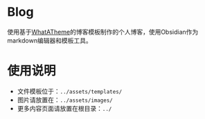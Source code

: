# Blog
使用基于[WhatATheme](https://github.com/thedevslot/WhatATheme/)的博客模板制作的个人博客，使用Obsidian作为markdown编辑器和模板工具。

# 使用说明

- 文件模板位于：`../assets/templates/`
- 图片请放置在：`../assets/images/` 
- 更多内容页面请放置在根目录：`../`